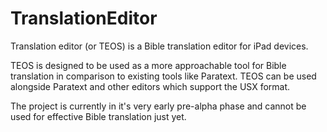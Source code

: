 # TranslationEditor
Translation editor (or TEOS) is a Bible translation editor for iPad devices.

TEOS is designed to be used as a more approachable tool for Bible translation in comparison to existing tools like Paratext. 
TEOS can be used alongside Paratext and other editors which support the USX format.

The project is currently in it's very early pre-alpha phase and cannot be used for effective Bible translation just yet.
